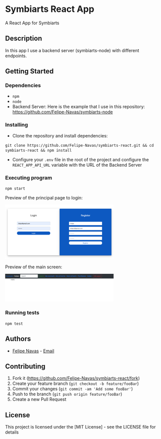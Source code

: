 # Symbiarts React App

A React App for Symbiarts

## Description

In this app I use a backend server (symbiarts-node) with different endpoints.

## Getting Started

### Dependencies

- `npm`
- `node`
- Backend Server: Here is the example that I use in this repository: https://github.com/Felipe-Navas/symbiarts-node

### Installing

- Clone the repository and install dependencies:

```
git clone https://github.com/Felipe-Navas/symbiarts-react.git && cd symbiarts-react && npm install
```

- Configure your `.env` file in the root of the project and configure the `REACT_APP_API_URL` variable with the URL of the Backend Server

### Executing program

```
npm start
```

Preview of the principal page to login:

<img width="350" src="assets/LoginPreview.png" alt="Preview of the principal page to login" />

Preview of the main screen:

<img width="350" src="assets/MainPreview.png" alt="Preview of the main screen" />

### Running tests

```
npm test
```

## Authors

- [Felipe Navas](https://www.linkedin.com/in/felipenavaslederhos) - [Email](mailto:felipenavas.itec@gmail.com?subject=[GitHub]%20symbiarts-react)

## Contributing

1. Fork it (<https://github.com/Felipe-Navas/symbiarts-react/fork>)
2. Create your feature branch (`git checkout -b feature/fooBar`)
3. Commit your changes (`git commit -am 'Add some fooBar'`)
4. Push to the branch (`git push origin feature/fooBar`)
5. Create a new Pull Request

## License

This project is licensed under the [MIT License] - see the LICENSE file for details
